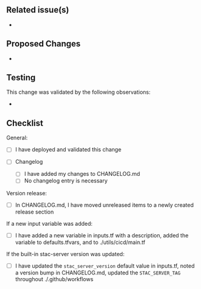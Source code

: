 ## Related issue(s)

- 

## Proposed Changes

- 

## Testing

This change was validated by the following observations:

-  

## Checklist

General:

- [ ] I have deployed and validated this change

- [ ] Changelog
  - [ ] I have added my changes to CHANGELOG.md
  - [ ] No changelog entry is necessary

Version release: 

- [ ] In CHANGELOG.md, I have moved unreleased items to a newly created release section

If a new input variable was added:

- [ ] I have added a new variable in inputs.tf with a description, added the variable to defaults.tfvars, and to ./utils/cicd/main.tf

If the built-in stac-server version was updated:

- [ ] I have updated the `stac_server_version` default value in inputs.tf, noted a version bump in CHANGELOG.md, updated the `STAC_SERVER_TAG` throughout ./.github/workflows
